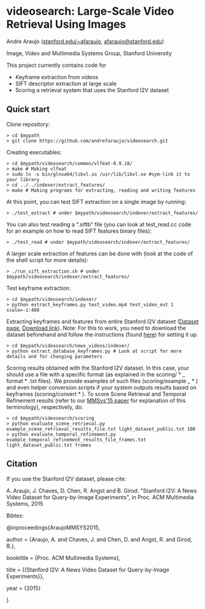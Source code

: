 # videosearch: Large-Scale Video Retrieval Using Images

Andre Araujo ([stanford.edu/~afaraujo](http://stanford.edu/~afaraujo), afaraujo@stanford.edu)

Image, Video and Multimedia Systems Group, Stanford University

This project currently contains code for 
- Keyframe extraction from videos
- SIFT descriptor extraction at large scale
- Scoring a retrieval system that uses the Stanford I2V dataset

## Quick start

Clone repository:

    > cd $mypath
    > git clone https://github.com/andrefaraujo/videosearch.git

Creating executables:

    > cd $mypath/videosearch/common/vlfeat-0.9.18/
    > make # Making vlfeat
    > sudo ln -s bin/glnxa64/libvl.so /usr/lib/libvl.so #sym-link it to your library
    > cd ../../indexer/extract_features/
    > make # Making programs for extracting, reading and writing features

At this point, you can test SIFT extraction on a single image by running:

    > ./test_extract # under $mypath/videosearch/indexer/extract_features/

You can also test reading a ".siftb" file (you can look at test_read.cc code for an example on how to read SIFT features binary files):

    > ./test_read # under $mypath/videosearch/indexer/extract_features/

A larger scale extraction of features can be done with (look at the code of the shell script for more details):

    > ./run_sift_extraction.sh # under $mypath/videosearch/indexer/extract_features/ 

Test keyframe extraction:

    > cd $mypath/videosearch/indexer/
    > python extract_keyframes.py test_video.mp4 test_video_out 1 scale=-1:480

Extracting keyframes and features from entire Stanford I2V dataset ([Dataset page](http://blackhole1.stanford.edu/vidsearch/dataset/stanfordi2v.html), [Download link](http://purl.stanford.edu/zx935qw7203)). Note: For this to work, you need to download the dataset beforehand and follow the instructions (found [here](https://stacks.stanford.edu/file/druid:zx935qw7203/README.txt)) for setting it up.

    > cd $mypath/videosearch/news_videos/indexer/
    > python extract_database_keyframes.py # Look at script for more details and for changing parameters

Scoring results obtained with the Stanford I2V dataset. In this case, your should use a file with a specific format (as explained in the scoring/ * _ format * .txt files). We provide examples of such files (scoring/example _ * ) and even helper conversion scripts if your system outputs results based on keyframes (scoring/convert * ). To score Scene Retrieval and Temporal Refinement results (refer to our [MMSys'15 paper](http://web.stanford.edu/~afaraujo/Araujo_et_al_MMSys_v12.pdf) for explanation of this terminology), respectively, do:

    > cd $mypath/videosearch/scoring
    > python evaluate_scene_retrieval.py example_scene_retrieval_results_file.txt light_dataset_public.txt 100
    > python evaluate_temporal_refinement.py example_temporal_refinement_results_file_frames.txt light_dataset_public.txt frames

## Citation
If you use the Stanford I2V dataset, please cite:

A. Araujo, J. Chaves, D. Chen, R. Angst and B. Girod. "Stanford I2V: A News Video Dataset for Query-by-Image Experiments", in Proc. ACM Multimedia Systems, 2015

Bibtex:

@inproceedings{AraujoMMSYS2015,

author = {Araujo, A. and Chaves, J. and Chen, D. and Angst, R. and Girod, B.},

booktitle = {Proc. ACM Multimedia Systems},

title = {{Stanford I2V: A News Video Dataset for Query-by-Image Experiments}},

year = {2015}

}
